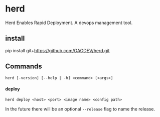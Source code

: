 # herd

Herd Enables Rapid Deployment. A devops management tool.

## install

   pip install git+https://github.com/OAODEV/herd.git

## Commands

    herd [-version] [--help | -h] <command> [<args>]

#### deploy

    herd deploy <host> <port> <image name> <config path>

In the future there will be an optional `--release` flag to name the release.
